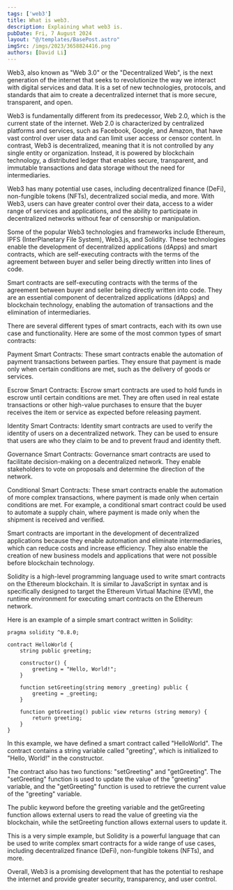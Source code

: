 ```yaml
---
tags: ['web3']
title: What is web3.
description: Explaining what web3 is.
pubDate: Fri, 7 August 2024
layout: "@/templates/BasePost.astro"
imgSrc: /imgs/2023/3658824416.png
authors: [David Li]
---
```


Web3, also known as "Web 3.0" or the "Decentralized Web", is the next generation of the internet that seeks to revolutionize the way we interact with digital services and data. It is a set of new technologies, protocols, and standards that aim to create a decentralized internet that is more secure, transparent, and open.

Web3 is fundamentally different from its predecessor, Web 2.0, which is the current state of the internet. Web 2.0 is characterized by centralized platforms and services, such as Facebook, Google, and Amazon, that have vast control over user data and can limit user access or censor content. In contrast, Web3 is decentralized, meaning that it is not controlled by any single entity or organization. Instead, it is powered by blockchain technology, a distributed ledger that enables secure, transparent, and immutable transactions and data storage without the need for intermediaries.

Web3 has many potential use cases, including decentralized finance (DeFi), non-fungible tokens (NFTs), decentralized social media, and more. With Web3, users can have greater control over their data, access to a wider range of services and applications, and the ability to participate in decentralized networks without fear of censorship or manipulation.

Some of the popular Web3 technologies and frameworks include Ethereum, IPFS (InterPlanetary File System), Web3.js, and Solidity. These technologies enable the development of decentralized applications (dApps) and smart contracts, which are self-executing contracts with the terms of the agreement between buyer and seller being directly written into lines of code.


Smart contracts are self-executing contracts with the terms of the agreement between buyer and seller being directly written into code. They are an essential component of decentralized applications (dApps) and blockchain technology, enabling the automation of transactions and the elimination of intermediaries.

There are several different types of smart contracts, each with its own use case and functionality. Here are some of the most common types of smart contracts:

Payment Smart Contracts: These smart contracts enable the automation of payment transactions between parties. They ensure that payment is made only when certain conditions are met, such as the delivery of goods or services.

Escrow Smart Contracts: Escrow smart contracts are used to hold funds in escrow until certain conditions are met. They are often used in real estate transactions or other high-value purchases to ensure that the buyer receives the item or service as expected before releasing payment.

Identity Smart Contracts: Identity smart contracts are used to verify the identity of users on a decentralized network. They can be used to ensure that users are who they claim to be and to prevent fraud and identity theft.

Governance Smart Contracts: Governance smart contracts are used to facilitate decision-making on a decentralized network. They enable stakeholders to vote on proposals and determine the direction of the network.

Conditional Smart Contracts: These smart contracts enable the automation of more complex transactions, where payment is made only when certain conditions are met. For example, a conditional smart contract could be used to automate a supply chain, where payment is made only when the shipment is received and verified.

Smart contracts are important in the development of decentralized applications because they enable automation and eliminate intermediaries, which can reduce costs and increase efficiency. They also enable the creation of new business models and applications that were not possible before blockchain technology.

Solidity is a high-level programming language used to write smart contracts on the Ethereum blockchain. It is similar to JavaScript in syntax and is specifically designed to target the Ethereum Virtual Machine (EVM), the runtime environment for executing smart contracts on the Ethereum network.

Here is an example of a simple smart contract written in Solidity:

```solidity
pragma solidity ^0.8.0;

contract HelloWorld {
    string public greeting;

    constructor() {
        greeting = "Hello, World!";
    }

    function setGreeting(string memory _greeting) public {
        greeting = _greeting;
    }

    function getGreeting() public view returns (string memory) {
        return greeting;
    }
}
```

In this example, we have defined a smart contract called "HelloWorld". The contract contains a string variable called "greeting", which is initialized to "Hello, World!" in the constructor.

The contract also has two functions: "setGreeting" and "getGreeting". The "setGreeting" function is used to update the value of the "greeting" variable, and the "getGreeting" function is used to retrieve the current value of the "greeting" variable.

The public keyword before the greeting variable and the getGreeting function allows external users to read the value of greeting via the blockchain, while the setGreeting function allows external users to update it.

This is a very simple example, but Solidity is a powerful language that can be used to write complex smart contracts for a wide range of use cases, including decentralized finance (DeFi), non-fungible tokens (NFTs), and more.

Overall, Web3 is a promising development that has the potential to reshape the internet and provide greater security, transparency, and user control.

